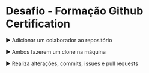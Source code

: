 # Desafio - Formação Github Certification

▶️ Adicionar um colaborador ao repositório

▶️ Ambos fazerem um clone na máquina

▶️ Realiza alterações, commits, issues e pull requests





